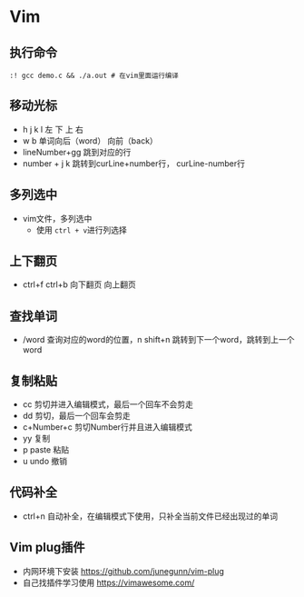 # Vim

## 执行命令

```vim
:! gcc demo.c && ./a.out # 在vim里面运行编译
```

## 移动光标

- h j k l  左 下 上 右
- w b 单词向后（word） 向前（back）
- lineNumber+gg 跳到对应的行
- number + j k 跳转到curLine+number行， curLine-number行

## 多列选中

- vim文件，多列选中
    * 使用 `ctrl + v`进行列选择

## 上下翻页

- ctrl+f  ctrl+b   向下翻页  向上翻页

## 查找单词

- /word 查询对应的word的位置，n shift+n 跳转到下一个word，跳转到上一个word

## 复制粘贴

- cc 剪切并进入编辑模式，最后一个回车不会剪走
- dd 剪切，最后一个回车会剪走
- c+Number+c 剪切Number行并且进入编辑模式
- yy 复制 
- p paste 粘贴 
- u undo 撤销

## 代码补全

- ctrl+n 自动补全，在编辑模式下使用，只补全当前文件已经出现过的单词

## Vim plug插件

- 内网环境下安装 https://github.com/junegunn/vim-plug
- 自己找插件学习使用 https://vimawesome.com/


